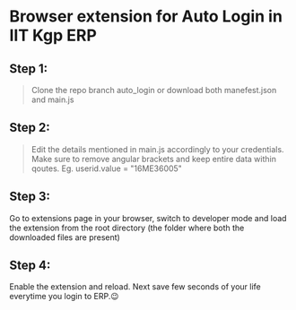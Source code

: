 # Browser extension for Auto Login in IIT Kgp ERP
## Step 1:
> Clone the repo branch auto_login or download both manefest.json and main.js

## Step 2:
> Edit the details mentioned in main.js accordingly to your credentials. Make sure to remove angular brackets and keep entire data within qoutes. Eg. userid.value = "16ME36005"

## Step 3:
Go to extensions page in your browser, switch to developer mode and load the extension from the root directory (the folder where both the downloaded files are present)

## Step 4:
Enable the extension and reload. Next save few seconds of your life everytime you login to ERP.😉
